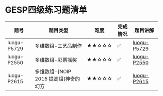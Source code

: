 # GESP四级练习题清单

| 题号 | 题目类型 | 难度 | 完成情况 | 题目讲解 |
|------|----------|------|----------|----------|
| luogu-P5729| 多维数组-工艺品制作| ★★☆☆☆ | ✅ |[luogu-P5729](https://www.coderli.com/gesp-4-luogu-p5729/)|
| luogu-P2550| 多维数组-彩票摇奖| ★★☆☆☆ | ✅ |[luogu-P2550](https://www.coderli.com/gesp-4-luogu-p2550/)|
| luogu-P2615| 多维数组-[NOIP 2015 提高组]神奇的幻方| ★★☆☆☆ | ✅ |[luogu-P2615](https://www.coderli.com/gesp-4-luogu-p2615/)|
